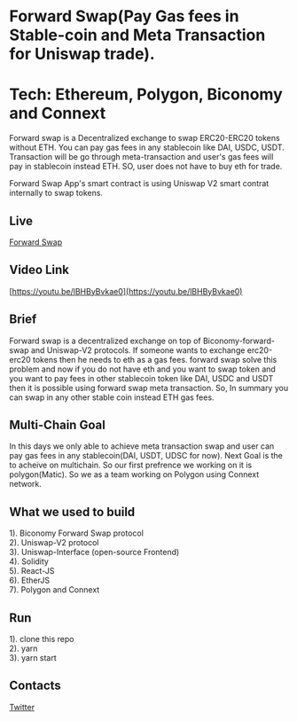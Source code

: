 # Forward Swap(Pay Gas fees in Stable-coin and Meta Transaction for Uniswap trade).
# Tech: Ethereum, Polygon, Biconomy and Connext 

Forward swap is a Decentralized exchange to swap ERC20-ERC20 tokens without ETH.
You can pay gas fees in any stablecoin like DAI, USDC, USDT.
Transaction will be go through meta-transaction and user's gas fees will pay in stablecoin instead ETH. SO, user does not have to buy eth for trade.

Forward Swap App's smart contract is using Uniswap V2 smart contrat internally to swap tokens.

## Live

[Forward Swap](https://forwardswap.io)

## Video Link

[https://youtu.be/lBHByBvkae0](https://youtu.be/lBHByBvkae0)

## Brief

Forward swap is a decentralized exchange on top of Biconomy-forward-swap and Uniswap-V2 protocols. If someone wants to exchange erc20-erc20 tokens then he needs to eth as a gas fees. forward swap solve this problem and now if you do not have eth and you want to swap token and you want to pay fees in other stablecoin token like DAI, USDC and USDT then it is possible using forward swap meta transaction. So, In summary you can swap in any other stable coin instead ETH gas fees.

## Multi-Chain Goal
In this days we only able to achieve meta transaction swap and user can pay gas fees in any stablecoin(DAI, USDT, UDSC for now). Next Goal is the to acheive on multichain. So our first prefrence we working on it is polygon(Matic). So we as a team working on Polygon using Connext network.

## What we used to build

1). Biconomy Forward Swap protocol  
2). Uniswap-V2 protocol  
3). Uniswap-Interface (open-source Frontend)  
4). Solidity  
5). React-JS  
6). EtherJS  
7). Polygon and Connext 

## Run

1). clone this repo  
2). yarn  
3). yarn start


## Contacts

[Twitter](https://twitter.com/RadadiyaSunny)
